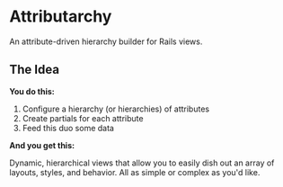 # Attributarchy

An attribute-driven hierarchy builder for Rails views.

## The Idea

**You do this:**

1. Configure a hierarchy (or hierarchies) of attributes
1. Create partials for each attribute
1. Feed this duo some data

**And you get this:**

Dynamic, hierarchical views that allow you to easily dish out an array of layouts, styles, and behavior. All as simple or complex as you'd like.

